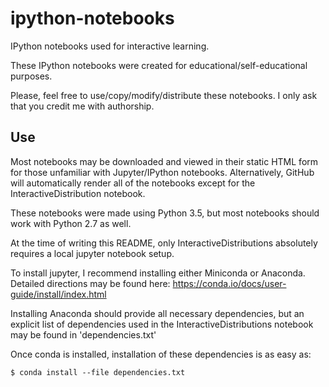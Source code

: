# ipython-notebooks
IPython notebooks used for interactive learning.

These IPython notebooks were created for educational/self-educational purposes.

Please, feel free to use/copy/modify/distribute these notebooks. I only ask
that you credit me with authorship.

## Use

Most notebooks may be downloaded and viewed in their static HTML form for those unfamiliar with 
Jupyter/IPython notebooks. Alternatively, GitHub will automatically render all of the 
notebooks except for the InteractiveDistribution notebook.

These notebooks were made using Python 3.5, but most notebooks should work with
Python 2.7 as well.

At the time of writing this README, only InteractiveDistributions absolutely
requires a local jupyter notebook setup. 

To install jupyter, I recommend installing either Miniconda or Anaconda.
Detailed directions may be found here: https://conda.io/docs/user-guide/install/index.html

Installing Anaconda should provide all necessary dependencies, but an explicit list of 
dependencies used in the InteractiveDistributions notebook may be found in 'dependencies.txt'

Once conda is installed, installation of these dependencies is as easy as:

```
$ conda install --file dependencies.txt
```

